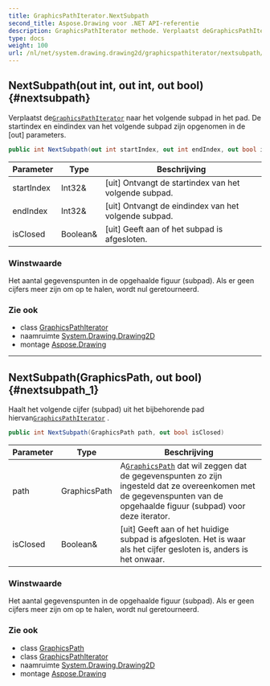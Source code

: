 ```yaml
---
title: GraphicsPathIterator.NextSubpath
second_title: Aspose.Drawing voor .NET API-referentie
description: GraphicsPathIterator methode. Verplaatst deGraphicsPathIterator naar het volgende subpad in het pad. De startindex en eindindex van het volgende subpad zijn opgenomen in de out parameters.
type: docs
weight: 100
url: /nl/net/system.drawing.drawing2d/graphicspathiterator/nextsubpath/
---
```

## NextSubpath(out int, out int, out bool) {#nextsubpath}

Verplaatst de[`GraphicsPathIterator`](../) naar het volgende subpad in het pad. De startindex en eindindex van het volgende subpad zijn opgenomen in de [out] parameters.

```csharp
public int NextSubpath(out int startIndex, out int endIndex, out bool isClosed)
```

| Parameter | Type | Beschrijving |
| --- | --- | --- |
| startIndex | Int32& | [uit] Ontvangt de startindex van het volgende subpad. |
| endIndex | Int32& | [uit] Ontvangt de eindindex van het volgende subpad. |
| isClosed | Boolean& | [uit] Geeft aan of het subpad is afgesloten. |

### Winstwaarde

Het aantal gegevenspunten in de opgehaalde figuur (subpad). Als er geen cijfers meer zijn om op te halen, wordt nul geretourneerd.

### Zie ook

* class [GraphicsPathIterator](../)
* naamruimte [System.Drawing.Drawing2D](../../graphicspathiterator/)
* montage [Aspose.Drawing](../../../)

---

## NextSubpath(GraphicsPath, out bool) {#nextsubpath_1}

Haalt het volgende cijfer (subpad) uit het bijbehorende pad hiervan[`GraphicsPathIterator`](../) .

```csharp
public int NextSubpath(GraphicsPath path, out bool isClosed)
```

| Parameter | Type | Beschrijving |
| --- | --- | --- |
| path | GraphicsPath | A[`GraphicsPath`](../../graphicspath/) dat wil zeggen dat de gegevenspunten zo zijn ingesteld dat ze overeenkomen met de gegevenspunten van de opgehaalde figuur (subpad) voor deze iterator. |
| isClosed | Boolean& | [uit] Geeft aan of het huidige subpad is afgesloten. Het is waar als het cijfer gesloten is, anders is het onwaar. |

### Winstwaarde

Het aantal gegevenspunten in de opgehaalde figuur (subpad). Als er geen cijfers meer zijn om op te halen, wordt nul geretourneerd.

### Zie ook

* class [GraphicsPath](../../graphicspath/)
* class [GraphicsPathIterator](../)
* naamruimte [System.Drawing.Drawing2D](../../graphicspathiterator/)
* montage [Aspose.Drawing](../../../)


